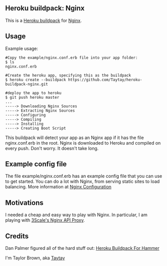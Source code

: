 ## Heroku buildpack: Nginx

This is a [Heroku buildpack](http://devcenter.heroku.com/articles/buildpacks) for [Nginx](wiki.nginx.org).

Usage
-----

Example usage:

	#Copy the example/nginx.conf.erb file into your app folder:
    $ ls
	nginx.conf.erb

	#Create the heroku app, specifying this as the buildpack
    $ heroku create --buildpack https://github.com/Taytay/heroku-buildpack-nginx.git

	#deploy the app to heroku
    $ git push heroku master
    ...
    -----> Downloading Nginx Sources
    -----> Extracting Nginx Sources
    -----> Configuring
    -----> Compiling
    -----> Installing
    -----> Creating Boot Script

This buildpack will detect your app as an Nginx app if it has the file nginx.conf.erb in the root.
Nginx is downloaded to Heroku and compiled on every push. Don't worry. It doesn't take long.


Example config file
-------------------
The file example/nginx.conf.erb has an example config file that you can use to get started.
You can do a lot with Nginx, from serving static sites to load balancing. More information at
[Nginx Configuration](http://wiki.nginx.org/Configuration)


Motivations
-----------
I needed a cheap and easy way to play with Nginx. In particular, I am playing with [3Scale's Nginx API Proxy](https://support.3scale.net/howtos/api-configuration/nginx-proxy).


Credits
-------
Dan Palmer figured all of the hard stuff out:
[Heroku Buildpack For Hammer](http://danpalmer.me/blog/articles/2012-12-30-heroku-buildpack-for-hammer.html)

I'm Taylor Brown, aka [Taytay](http://taytay.com/)

